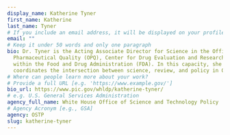 ```yaml
---
display_name: Katherine Tyner
first_name: Katherine
last_name: Tyner
# If you include an email address, it will be displayed on your profile page
email: ""
# Keep it under 50 words and only one paragraph
bio: Dr. Tyner is the Acting Associate Director for Science in the Office of
  Pharmaceutical Quality (OPQ), Center for Drug Evaluation and Research (CDER)
  within the Food and Drug Administration (FDA). In this capacity, she
  coordinates the intersection between science, review, and policy in OPQ.
# Where can people learn more about your work?
# Provide a full URL [e.g. 'https://www.example.gov/']
bio_url: https://www.pic.gov/whldp/katherine-tyner/
# e.g. U.S. General Services Administration
agency_full_name: White House Office of Science and Technology Policy
# Agency Acronym [e.g., GSA]
agency: OSTP
slug: katherine-tyner
---
```

